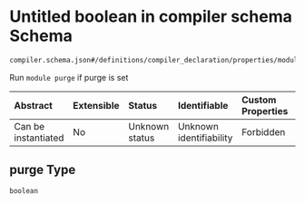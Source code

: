# Untitled boolean in compiler schema Schema

```txt
compiler.schema.json#/definitions/compiler_declaration/properties/module/properties/purge
```

Run `module purge` if purge is set

| Abstract            | Extensible | Status         | Identifiable            | Custom Properties | Additional Properties | Access Restrictions | Defined In                                                                  |
| :------------------ | :--------- | :------------- | :---------------------- | :---------------- | :-------------------- | :------------------ | :-------------------------------------------------------------------------- |
| Can be instantiated | No         | Unknown status | Unknown identifiability | Forbidden         | Allowed               | none                | [compiler.schema.json*](../out/compiler.schema.json "open original schema") |

## purge Type

`boolean`
